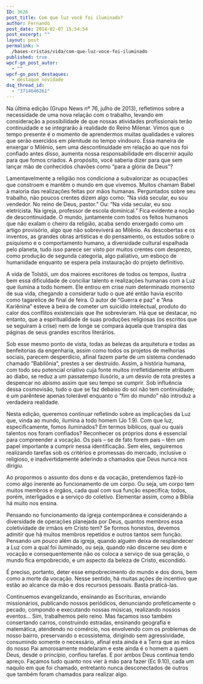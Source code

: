 ```yaml
---
ID: 3626
post_title: Com que luz você foi iluminado?
author: Fernando
post_date: 2014-02-07 15:54:54
post_excerpt: ""
layout: post
permalink: >
  /bases-cristas/vida/com-que-luz-voce-foi-iluminado
published: true
wpcf-gn_post_autor:
  - ""
wpcf-gn_post_destaques:
  - destaque_novidade
dsq_thread_id:
  - "3714646261"
---
```

Na última edição (Grupo News nº 76, julho de 2013), refletimos sobre a necessidade de uma nova relação com o trabalho, levando em consideração a possibilidade de que nossas atividades profissionais terão continuidade e se integrarão à realidade do Reino Milenar. Vimos que o tempo presente é o momento de aprendermos muitas qualidades e valores que serão exercidos em plenitude no tempo vindouro. Essa maneira de enxergar o Milênio, sem uma descontinuidade em relação ao que nos foi confiado antes disso, aumenta nossa responsabilidade em discernir aquilo para que fomos criados. A propósito, você saberia dizer para que sem lançar mão de conhecidos chavões como “para a glória de Deus”?

Lamentavelmente a religião nos condiciona a subvalorizar as ocupações que constroem e mantêm o mundo em que vivemos. Muitos chamam Babel à maioria das realizações feitas por mãos humanas. Perguntados sobre seu trabalho, não poucos crentes dizem algo como: “Na vida secular, eu sou vendedor. No reino de Deus, pastor.” Ou: “Na vida secular, eu sou eletricista. Na igreja, professor de escola dominical.” Fica evidente a noção de descontinuidade. O mundo, juntamente com todos os feitos humanos que não exalam o cheiro da religião, acaba sendo enxergado como um artigo provisório, algo que não sobreviverá ao Milênio. As descobertas e os inventos, as grandes obras artísticas e do pensamento, os estudos sobre o psiquismo e o comportamento humano, a diversidade cultural espalhada pelo planeta, tudo isso parece ser visto por muitos crentes com desprezo, como produção de segunda categoria, algo paliativo, um esboço de humanidade enquanto se espera pela instauração do projeto definitivo.

A vida de Tolstói, um dos maiores escritores de todos os tempos, ilustra bem essa dificuldade de conciliar talento e realizações humanas com a Luz que ilumina a todo homem. Ele entrou em crise num determinado momento de sua vida, chegando a considerar tudo o que até então havia escrito como tagarelice de final de feira. O autor de “Guerra e paz” e “Ana Kariênina” esteve à beira de cometer um suicídio intelectual, produto do calor dos conflitos existenciais que lhe sobrevieram. Há que se destacar, no entanto, que a espiritualidade de suas produções religiosas (os escritos que se seguiram à crise) nem de longe se compara àquela que transpira das páginas de seus grandes escritos literários.

Sob esse mesmo ponto de vista, todas as belezas da arquitetura e todas as benfeitorias da engenharia, assim como todos os projetos de melhorias sociais, parecem desperdício, afinal fazem parte de um sistema condenado chamado “Babilônia”, prestes a ser destruído. Assim, a história humana, com todo seu potencial criativo cuja fonte muitos irrefletidamente atribuem ao diabo, se reduz a um passatempo ilusório, a um desvio de rota prestes a despencar no abismo assim que seu tempo se cumprir. Sob influência dessa cosmovisão, tudo o que se faz debaixo do sol não tem continuidade; é um parêntese apenas tolerável enquanto o “fim do mundo” não introduz a verdadeira realidade.

Nesta edição, queremos continuar refletindo sobre as implicações da Luz que, vinda ao mundo, ilumina a todo homem (Jo 1.9). Com que luz, especificamente, fomos iluminados? Em termos bíblicos, qual ou quais talentos nos foram confiados? Reconhecer os próprios dons é essencial para compreender a vocação. Os pais – se de fato forem pais – têm um papel importante a cumprir nessa identificação. Sem eles, seguiremos realizando tarefas sob os critérios e promessas do mercado, inclusive o religioso, e inadvertidamente aderindo a chamados que Deus nunca nos dirigiu.

Ao propormos o assunto dos dons e da vocação, pretendemos fazê-lo como algo inerente ao funcionamento de um corpo. Ou seja, um corpo tem muitos membros e órgãos, cada qual com sua função específica; todos, porém, interligados e a serviço do coletivo. Elementar assim, como a Bíblia há muito nos ensina.

Pensando no funcionamento da igreja contemporânea e considerando a diversidade de operações planejada por Deus, quantos membros essa coletividade de irmãos em Cristo tem? Se formos honestos, devemos admitir que há muitos membros repetidos e outros tantos sem função. Pensando um pouco além da igreja, quando alguém deixa de resplandecer a Luz com a qual foi iluminado, ou seja, quando não discerne seu dom e vocação e consequentemente não os coloca a serviço de sua geração, o mundo fica empobrecido, e um aspecto da beleza de Cristo, escondido.

É preciso, portanto, deter esse empobrecimento do mundo e dos dons, bem como a morte da vocação. Nesse sentido, há muitas ações de incentivo que estão ao alcance da mão e dos recursos pessoais. Basta praticá-las.

Continuemos evangelizando, ensinando as Escrituras, enviando missionários, publicando nossos periódicos, denunciando profeticamente o pecado, compondo e executando nossas músicas, realizando nossos eventos... Sim, trabalhemos pelo reino. Mas façamos isso também consertando carros, construindo estradas, ensinando geografia e matemática, atendendo no comércio, nos envolvendo com os problemas de nosso bairro, preservando o ecossistema, dirigindo sem agressividade, consumindo somente o necessário, afinal esta ainda é a Terra que as mãos do nosso Pai amorosamente modelaram e este ainda é o homem a quem Deus, desde o princípio, confiou tarefas. E por ambos Deus continua tendo apreço. Façamos tudo quanto nos vier à mão para fazer (Ec 9.10), cada um naquilo em que foi chamado, entretanto nunca desconectados de outros que também foram chamados para realizar algo.
